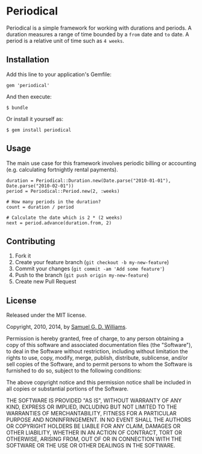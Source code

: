 # Periodical

Periodical is a simple framework for working with durations and periods. A duration measures a range of time bounded by a `from` date and `to` date. A period is a relative unit of time such as `4 weeks`.

## Installation

Add this line to your application's Gemfile:

    gem 'periodical'

And then execute:

    $ bundle

Or install it yourself as:

    $ gem install periodical

## Usage

The main use case for this framework involves periodic billing or accounting (e.g. calculating fortnightly rental payments).

	duration = Periodical::Duration.new(Date.parse("2010-01-01"), Date.parse("2010-02-01"))
	period = Periodical::Period.new(2, :weeks)
	
	# How many periods in the duration?
	count = duration / period
	
	# Calculate the date which is 2 * (2 weeks)
	next = period.advance(duration.from, 2)

## Contributing

1. Fork it
2. Create your feature branch (`git checkout -b my-new-feature`)
3. Commit your changes (`git commit -am 'Add some feature'`)
4. Push to the branch (`git push origin my-new-feature`)
5. Create new Pull Request

## License

Released under the MIT license.

Copyright, 2010, 2014, by [Samuel G. D. Williams](http://www.codeotaku.com/samuel-williams).

Permission is hereby granted, free of charge, to any person obtaining a copy
of this software and associated documentation files (the "Software"), to deal
in the Software without restriction, including without limitation the rights
to use, copy, modify, merge, publish, distribute, sublicense, and/or sell
copies of the Software, and to permit persons to whom the Software is
furnished to do so, subject to the following conditions:

The above copyright notice and this permission notice shall be included in
all copies or substantial portions of the Software.

THE SOFTWARE IS PROVIDED "AS IS", WITHOUT WARRANTY OF ANY KIND, EXPRESS OR
IMPLIED, INCLUDING BUT NOT LIMITED TO THE WARRANTIES OF MERCHANTABILITY,
FITNESS FOR A PARTICULAR PURPOSE AND NONINFRINGEMENT. IN NO EVENT SHALL THE
AUTHORS OR COPYRIGHT HOLDERS BE LIABLE FOR ANY CLAIM, DAMAGES OR OTHER
LIABILITY, WHETHER IN AN ACTION OF CONTRACT, TORT OR OTHERWISE, ARISING FROM,
OUT OF OR IN CONNECTION WITH THE SOFTWARE OR THE USE OR OTHER DEALINGS IN
THE SOFTWARE.
